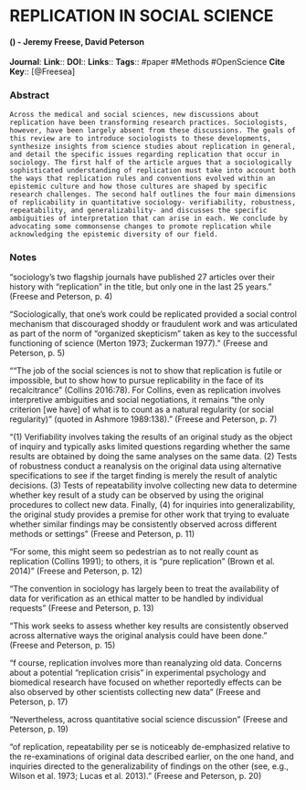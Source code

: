 # REPLICATION IN SOCIAL SCIENCE
#### () - Jeremy Freese, David Peterson
**Journal**: 
**Link**:: 
**DOI**:: 
**Links**:: 
**Tags**:: #paper #Methods #OpenScience 
**Cite Key**:: [@Freesea]

### Abstract

```
Across the medical and social sciences, new discussions about replication have been transforming research practices. Sociologists, however, have been largely absent from these discussions. The goals of this review are to introduce sociologists to these developments, synthesize insights from science studies about replication in general, and detail the specific issues regarding replication that occur in sociology. The first half of the article argues that a sociologically sophisticated understanding of replication must take into account both the ways that replication rules and conventions evolved within an epistemic culture and how those cultures are shaped by specific research challenges. The second half outlines the four main dimensions of replicability in quantitative sociology- verifiability, robustness, repeatability, and generalizability- and discusses the specific ambiguities of interpretation that can arise in each. We conclude by advocating some commonsense changes to promote replication while acknowledging the epistemic diversity of our field.
```

### Notes

“sociology’s two flagship journals have published 27 articles over their history with “replication” in the title, but only one in the last 25 years.” (Freese and Peterson, p. 4)

“Sociologically, that one’s work could be replicated provided a social control mechanism that discouraged shoddy or fraudulent work and was articulated as part of the norm of “organized skepticism” taken as key to the successful functioning of science (Merton 1973; Zuckerman 1977).” (Freese and Peterson, p. 5)

““The job of the social sciences is not to show that replication is futile or impossible, but to show how to pursue replicability in the face of its recalcitrance” (Collins 2016:78). For Collins, even as replication involves interpretive ambiguities and social negotiations, it remains “the only criterion [we have] of what is to count as a natural regularity (or social regularity)” (quoted in Ashmore 1989:138).” (Freese and Peterson, p. 7)

“(1) Verifiability involves taking the results of an original study as the object of inquiry and typically asks limited questions regarding whether the same results are obtained by doing the same analyses on the same data. (2) Tests of robustness conduct a reanalysis on the original data using alternative specifications to see if the target finding is merely the result of analytic decisions. (3) Tests of repeatability involve collecting new data to determine whether key result of a study can be observed by using the original procedures to collect new data. Finally, (4) for inquiries into generalizability, the original study provides a premise for other work that trying to evaluate whether similar findings may be consistently observed across different methods or settings” (Freese and Peterson, p. 11)

“For some, this might seem so pedestrian as to not really count as replication (Collins 1991); to others, it is “pure replication” (Brown et al. 2014)” (Freese and Peterson, p. 12)

“The convention in sociology has largely been to treat the availability of data for verification as an ethical matter to be handled by individual requests” (Freese and Peterson, p. 13)

“This work seeks to assess whether key results are consistently observed across alternative ways the original analysis could have been done.” (Freese and Peterson, p. 15)

“f course, replication involves more than reanalyzing old data. Concerns about a potential “replication crisis” in experimental psychology and biomedical research have focused on whether reportedly effects can be also observed by other scientists collecting new data” (Freese and Peterson, p. 17)

“Nevertheless, across quantitative social science discussion” (Freese and Peterson, p. 19)

“of replication, repeatability per se is noticeably de-emphasized relative to the re-examinations of original data described earlier, on the one hand, and inquiries directed to the generalizability of findings on the other (see, e.g., Wilson et al. 1973; Lucas et al. 2013).” (Freese and Peterson, p. 20)